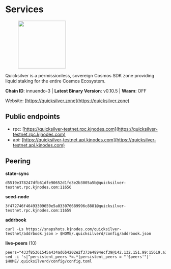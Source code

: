 # Services

<figure><img src="https://raw.githubusercontent.com/kj89/testnet_manuals/main/pingpub/logos/quicksilver.png" width="150" alt=""><figcaption></figcaption></figure>

Quicksilver is a permissionless, sovereign Cosmos SDK zone providing liquid staking for the entire Cosmos Ecosystem.

**Chain ID**: innuendo-3 | **Latest Binary Version**: v0.10.5 | **Wasm**: OFF

Website: [https://quicksilver.zone](https://quicksilver.zone)


## Public endpoints

* rpc: [https://quicksilver-testnet.rpc.kjnodes.com](https://quicksilver-testnet.rpc.kjnodes.com)
* api: [https://quicksilver-testnet.api.kjnodes.com](https://quicksilver-testnet.api.kjnodes.com)

## Peering

**state-sync**

```
d5519e378247dfb61dfe90652d1fe3e2b3005a5b@quicksilver-testnet.rpc.kjnodes.com:11656
```

**seed-node**

```
3f472746f46493309650e5a033076689996c8881@quicksilver-testnet.rpc.kjnodes.com:11659
```

**addrbook**
```
curl -Ls https://snapshots.kjnodes.com/quicksilver-testnet/addrbook.json > $HOME/.quicksilverd/config/addrbook.json
```

**live-peers** (10)
```
peers="433f85361545a434ad6b4202e2f373e4894ecf39@142.132.151.99:15619,a37474c1f254cd4b16d924327a755c914e8e7d86@65.109.30.53:26656,f337087c08a4965e6ba6b7fc8813c6abcdafaf88@178.128.228.78:26656,d5519e378247dfb61dfe90652d1fe3e2b3005a5b@65.109.68.190:11656,c133c4c0c7034c8c345330f394984ad08092fc14@138.201.17.11:27656,64c58848cae4f3f1cb5d7700d3c225aa21536d28@142.132.155.252:47656,95a1126503bd644746b62bac1d57bd3913044149@144.76.45.59:22656,0a3ac40a7a4ce35978c4da97be2eb6974bc3c58b@185.252.233.217:46656,7d112277450f0a8ef1059e6b334c373a215726ea@23.88.0.170:15619,fe4ef62f5d26dbe7674549cc9fac591f5cca5bbc@148.72.153.180:11656"
sed -i 's|^persistent_peers *=.*|persistent_peers = "'$peers'"|' $HOME/.quicksilverd/config/config.toml
```
